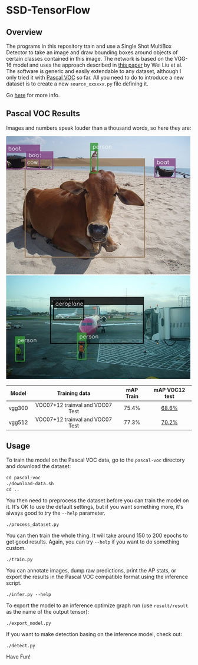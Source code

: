 
SSD-TensorFlow
==============

Overview
--------

The programs in this repository train and use a Single Shot MultiBox Detector
to take an image and draw bounding boxes around objects of certain classes
contained in this image. The network is based on the VGG-16 model and uses
the approach described in [this paper][1] by Wei Liu et al. The software is
generic and easily extendable to any dataset, although I only tried it with
[Pascal VOC][2] so far. All you need to do to introduce a new dataset is to
create a new `source_xxxxxx.py` file defining it.

Go [here][4] for more info.

Pascal VOC Results
------------------

Images and numbers speak louder than a thousand words, so here they are:

![Example #1][img1]
![Example #2][img2]

| Model  | Training data                    | mAP Train | mAP VOC12 test |
|:------:|:--------------------------------:|:---------:|:--------------:|
| vgg300 | VOC07+12 trainval and VOC07 Test |     75.4% |    [68.6%][3]  |
| vgg512 | VOC07+12 trainval and VOC07 Test |     77.3% |    [70.2%][5]  |

Usage
-----

To train the model on the Pascal VOC data, go to the `pascal-voc` directory
and download the dataset:

    cd pascal-voc
    ./download-data.sh
    cd ..

You then need to preprocess the dataset before you can train the model on it.
It's OK to use the default settings, but if you want something more, it's always
good to try the `--help` parameter.

    ./process_dataset.py

You can then train the whole thing. It will take around 150 to 200 epochs to get
good results. Again, you can try `--help` if you want to do something custom.

    ./train.py

You can annotate images, dump raw predictions, print the AP stats, or export the
results in the Pascal VOC compatible format using the inference script.

    ./infer.py --help

To export the model to an inference optimize graph run (use `result/result`
as the name of the output tensor):

    ./export_model.py

If you want to make detection basing on the inference model, check out:

    ./detect.py


Have Fun!

[1]: https://arxiv.org/pdf/1512.02325.pdf
[2]: http://host.robots.ox.ac.uk/pascal/VOC/
[3]: http://host.robots.ox.ac.uk:8080/anonymous/OPAYBB.html
[4]: http://jany.st/post/2017-11-05-single-shot-detector-ssd-from-scratch-in-tensorflow.html
[5]: http://host.robots.ox.ac.uk:8080/anonymous/2AHRD9.html

[img1]: assets/000232.jpg
[img2]: assets/000032.jpg
